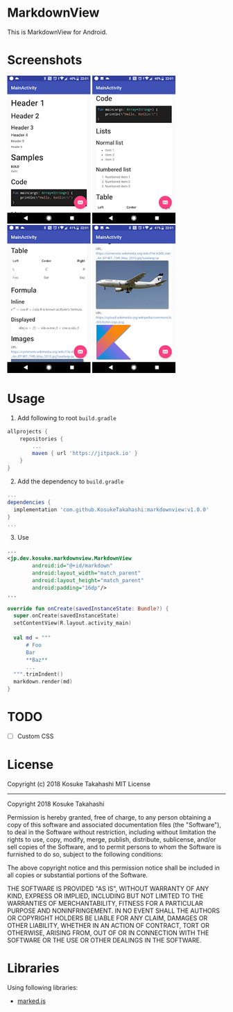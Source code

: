 # MarkdownView

This is MarkdownView for Android.

# Screenshots
![img](images/1.png)
![img](images/2.png)
![img](images/3.png)
![img](images/4.png)

# Usage
1. Add following to root `build.gradle`
```groovy
allprojects {
	repositories {
		...
		maven { url 'https://jitpack.io' }
	}
}
```

2. Add the dependency to `build.gradle`
```groovy
...
dependencies {
  implementation 'com.github.KosukeTakahashi:markdownview:v1.0.0'
}
...
```

3. Use
```xml
...
<jp.dev.kosuke.markdownview.MarkdownView
        android:id="@+id/markdown"
        android:layout_width="match_parent"
        android:layout_height="match_parent"
        android:padding="16dp"/>
...
```

```kotlin
override fun onCreate(savedInstanceState: Bundle?) {
  super.onCreate(savedInstanceState)
  setContentView(R.layout.activity_main)

  val md = """
      # Foo
      Bar
      **Baz**
      ...
  """.trimIndent()
  markdown.render(md)
}
```

# TODO
- [ ] Custom CSS

# License
Copyright (c) 2018 Kosuke Takahashi
MIT License

---

Copyright 2018 Kosuke Takahashi

Permission is hereby granted, free of charge, to any person obtaining a copy of this software and associated documentation files (the "Software"), to deal in the Software without restriction, including without limitation the rights to use, copy, modify, merge, publish, distribute, sublicense, and/or sell copies of the Software, and to permit persons to whom the Software is furnished to do so, subject to the following conditions:

The above copyright notice and this permission notice shall be included in all copies or substantial portions of the Software.

THE SOFTWARE IS PROVIDED "AS IS", WITHOUT WARRANTY OF ANY KIND, EXPRESS OR IMPLIED, INCLUDING BUT NOT LIMITED TO THE WARRANTIES OF MERCHANTABILITY, FITNESS FOR A PARTICULAR PURPOSE AND NONINFRINGEMENT. IN NO EVENT SHALL THE AUTHORS OR COPYRIGHT HOLDERS BE LIABLE FOR ANY CLAIM, DAMAGES OR OTHER LIABILITY, WHETHER IN AN ACTION OF CONTRACT, TORT OR OTHERWISE, ARISING FROM, OUT OF OR IN CONNECTION WITH THE SOFTWARE OR THE USE OR OTHER DEALINGS IN THE SOFTWARE.

# Libraries
Using following libraries:
- [marked.js](https://github.com/markedjs/marked)

